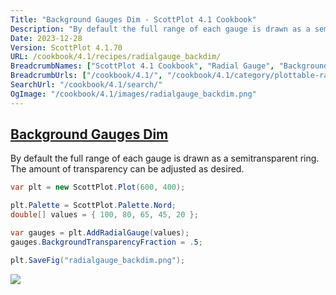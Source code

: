 ```yaml
---
Title: "Background Gauges Dim - ScottPlot 4.1 Cookbook"
Description: "By default the full range of each gauge is drawn as a semitransparent ring. The amount of transparency can be adjusted as desired."
Date: 2023-12-28
Version: ScottPlot 4.1.70
URL: /cookbook/4.1/recipes/radialgauge_backdim/
BreadcrumbNames: ["ScottPlot 4.1 Cookbook", "Radial Gauge", "Background Gauges Dim"]
BreadcrumbUrls: ["/cookbook/4.1/", "/cookbook/4.1/category/plottable-radialgauge", "/cookbook/4.1/recipes/radialgauge_backdim/"]
SearchUrl: "/cookbook/4.1/search/"
OgImage: "/cookbook/4.1/images/radialgauge_backdim.png"
---
```


<h2><a id='background-gauges-dim' href='/cookbook/4.1/recipes/radialgauge_backdim/'>Background Gauges Dim</a></h2>

By default the full range of each gauge is drawn as a semitransparent ring. The amount of transparency can be adjusted as desired.

```cs
var plt = new ScottPlot.Plot(600, 400);

plt.Palette = ScottPlot.Palette.Nord;
double[] values = { 100, 80, 65, 45, 20 };

var gauges = plt.AddRadialGauge(values);
gauges.BackgroundTransparencyFraction = .5;

plt.SaveFig("radialgauge_backdim.png");
```

<img src='../../images/radialgauge_backdim.png' class='d-block mx-auto my-5' />


